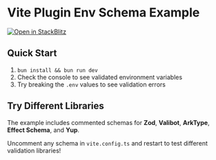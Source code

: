 # Vite Plugin Env Schema Example

[![Open in StackBlitz](https://developer.stackblitz.com/img/open_in_stackblitz.svg)](https://stackblitz.com/github/dawsonbooth/vite-plugin-env-schema/tree/main/example)

## Quick Start

1. `bun install && bun run dev`
2. Check the console to see validated environment variables
3. Try breaking the `.env` values to see validation errors

## Try Different Libraries

The example includes commented schemas for **Zod**, **Valibot**, **ArkType**, **Effect Schema**, and **Yup**.

Uncomment any schema in `vite.config.ts` and restart to test different validation libraries!

